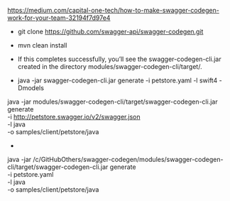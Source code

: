
https://medium.com/capital-one-tech/how-to-make-swagger-codegen-work-for-your-team-32194f7d97e4


- git clone https://github.com/swagger-api/swagger-codegen.git

- mvn clean install

- If this completes successfully, you’ll see the swagger-codegen-cli.jar created in the directory modules/swagger-codegen-cli/target/.

- java -jar swagger-codegen-cli.jar generate -i petstore.yaml -l swift4 -Dmodels

java -jar modules/swagger-codegen-cli/target/swagger-codegen-cli.jar generate \
  -i http://petstore.swagger.io/v2/swagger.json \
  -l java \
  -o samples/client/petstore/java

- 

java -jar /c/GitHubOthers/swagger-codegen/modules/swagger-codegen-cli/target/swagger-codegen-cli.jar generate \
  -i petstore.yaml \
  -l java \
  -o samples/client/petstore/java




